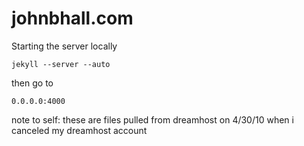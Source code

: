 johnbhall.com
=============

Starting the server locally

    jekyll --server --auto

then go to

    0.0.0.0:4000


note to self: these are files pulled from dreamhost on 4/30/10 when i canceled my dreamhost account